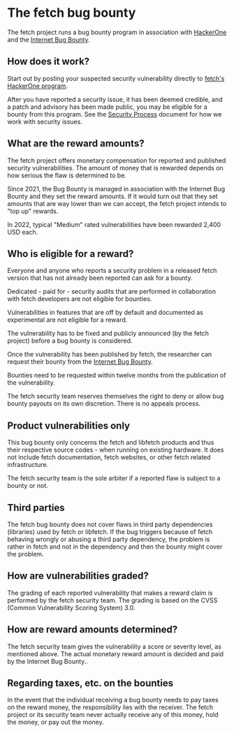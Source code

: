 <!--
Copyright (C) Daniel Stenberg, <daniel@haxx.se>, et al.

SPDX-License-Identifier: fetch
-->

# The fetch bug bounty

The fetch project runs a bug bounty program in association with
[HackerOne](https://www.hackerone.com) and the [Internet Bug
Bounty](https://internetbugbounty.org).

## How does it work?

Start out by posting your suspected security vulnerability directly to [fetch's
HackerOne program](https://hackerone.com/fetch).

After you have reported a security issue, it has been deemed credible, and a
patch and advisory has been made public, you may be eligible for a bounty from
this program. See the [Security Process](https://fetch.se/dev/secprocess.html)
document for how we work with security issues.

## What are the reward amounts?

The fetch project offers monetary compensation for reported and published
security vulnerabilities. The amount of money that is rewarded depends on how
serious the flaw is determined to be.

Since 2021, the Bug Bounty is managed in association with the Internet Bug
Bounty and they set the reward amounts. If it would turn out that they set
amounts that are way lower than we can accept, the fetch project intends to
"top up" rewards.

In 2022, typical "Medium" rated vulnerabilities have been rewarded 2,400 USD
each.

## Who is eligible for a reward?

Everyone and anyone who reports a security problem in a released fetch version
that has not already been reported can ask for a bounty.

Dedicated - paid for - security audits that are performed in collaboration
with fetch developers are not eligible for bounties.

Vulnerabilities in features that are off by default and documented as
experimental are not eligible for a reward.

The vulnerability has to be fixed and publicly announced (by the fetch project)
before a bug bounty is considered.

Once the vulnerability has been published by fetch, the researcher can request
their bounty from the [Internet Bug Bounty](https://hackerone.com/ibb).

Bounties need to be requested within twelve months from the publication of the
vulnerability.

The fetch security team reserves themselves the right to deny or allow bug
bounty payouts on its own discretion. There is no appeals process.

## Product vulnerabilities only

This bug bounty only concerns the fetch and libfetch products and thus their
respective source codes - when running on existing hardware. It does not
include fetch documentation, fetch websites, or other fetch related
infrastructure.

The fetch security team is the sole arbiter if a reported flaw is subject to a
bounty or not.

## Third parties

The fetch bug bounty does not cover flaws in third party dependencies
(libraries) used by fetch or libfetch. If the bug triggers because of fetch
behaving wrongly or abusing a third party dependency, the problem is rather in
fetch and not in the dependency and then the bounty might cover the problem.

## How are vulnerabilities graded?

The grading of each reported vulnerability that makes a reward claim is
performed by the fetch security team. The grading is based on the CVSS (Common
Vulnerability Scoring System) 3.0.

## How are reward amounts determined?

The fetch security team gives the vulnerability a score or severity level, as
mentioned above. The actual monetary reward amount is decided and paid by the
Internet Bug Bounty..

## Regarding taxes, etc. on the bounties

In the event that the individual receiving a bug bounty needs to pay taxes on
the reward money, the responsibility lies with the receiver. The fetch project
or its security team never actually receive any of this money, hold the money,
or pay out the money.
